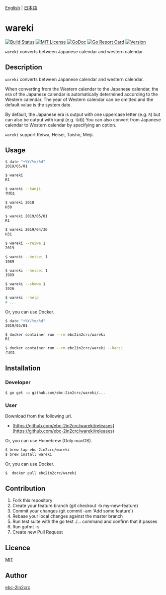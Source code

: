 [English](README.md) | [日本語](README_ja.md)

# wareki

[![Build Status](https://travis-ci.com/ebc-2in2crc/wareki.svg?branch=master)](https://travis-ci.com/ebc-2in2crc/wareki)
[![MIT License](http://img.shields.io/badge/license-MIT-blue.svg?style=flat)](LICENSE)
[![GoDoc](https://godoc.org/github.com/ebc-2in2crc/wareki?status.svg)](https://godoc.org/github.com/ebc-2in2crc/wareki)
[![Go Report Card](https://goreportcard.com/badge/github.com/ebc-2in2crc/wareki)](https://goreportcard.com/report/github.com/ebc-2in2crc/wareki)
[![Version](https://img.shields.io/github/release/ebc-2in2crc/wareki.svg?label=version)](https://img.shields.io/github/release/ebc-2in2crc/wareki.svg?label=version)

`wareki` converts between Japanese calendar and western calendar.

## Description

`wareki` converts between Japanese calendar and western calendar.

When converting from the Western calendar to the Japanese calendar, the era of the Japanese calendar is automatically determined according to the Western calendar.
The year of Western calendar can be omitted and the default value is the system date.

By default, the Japanese era is output with one uppercase letter (e.g. `R`) but can also be output with kanji (e.g. `令和`)
You can also convert from Japanese calendar to Western calendar by specifying an option.

`wareki` support Reiwa, Heisei, Taisho, Meiji.

## Usage

```sh
$ date "+%Y/%m/%d"
2019/05/01

$ wareki
R1

$ wareki --kanji
令和1

$ wareki 2018
H30

$ wareki 2019/05/01
R1

$ wareki 2019/04/30
H31

$ wareki --reiwa 1
2019

$ wareki --heisei 1
1989

$ wareki --heisei 1
1989

$ wareki --showa 1
1926

$ wareki --help
# ...
```

Or, you can use Docker.

```sh
$ date "+%Y/%m/%d"
2019/05/01

$ docker container run --rm ebc2in2crc/wareki
R1

$ docker container run --rm ebc2in2crc/wareki --kanji
令和1
```

## Installation

### Developer

```
$ go get -u github.com/ebc-2in2crc/wareki/...
```

### User

Download from the following url.

- [https://github.com/ebc-2in2crc/wareki/releases](https://github.com/ebc-2in2crc/wareki/releases)

Or, you can use Homebrew (Only macOS).

```sh
$ brew tap ebc-2in2crc/wareki
$ brew install wareki
```

Or, you can use Docker.

```sh
$  docker pull ebc2in2crc/wareki
```

## Contribution

1. Fork this repository
2. Create your feature branch (git checkout -b my-new-feature)
3. Commit your changes (git commit -am 'Add some feature')
4. Rebase your local changes against the master branch
5. Run test suite with the go test ./... command and confirm that it passes
6. Run gofmt -s
7. Create new Pull Request

## Licence

[MIT](https://github.com/ebc-2in2crc/wareki/blob/master/LICENSE)

## Author

[ebc-2in2crc](https://github.com/ebc-2in2crc)
